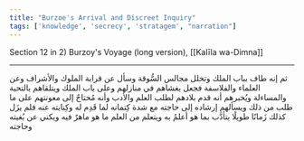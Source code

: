 ```yaml
---
title: "Burzoe's Arrival and Discreet Inquiry"
tags: ['knowledge', 'secrecy', 'stratagem', "narration"]
---
```


 Section 12 in 2) Burzoy's Voyage (long version), [[Kalīla wa-Dimna]]

---
ثم إنه طاف بباب الملك وتخلل مجالس السُّوقة وسأل عن قرابة الملوك والأشراف وعن العلماء والفلاسفة فجعل يغشاهم في منازلهم وعلى باب الملك ويتلقاهم بالتحية والمساءلة ويُخبرهم أنه قدم بلادهم لطلب العلم والأدب وأنه مُحتاجٌ إلى معونتهم على ما طلب من ذلك ويسألهم إرشاده إلى حاجته مع شدة كِتمانه لما قَدِم له وكِنايته عنه فلم يزَل كذلك زَمانًا طويلًا يتأدَّب بما هو أعلمُ به ويتعلم من العلم ما هو ماهرٌ فيه ويكني عن بُغيته وحاجته
